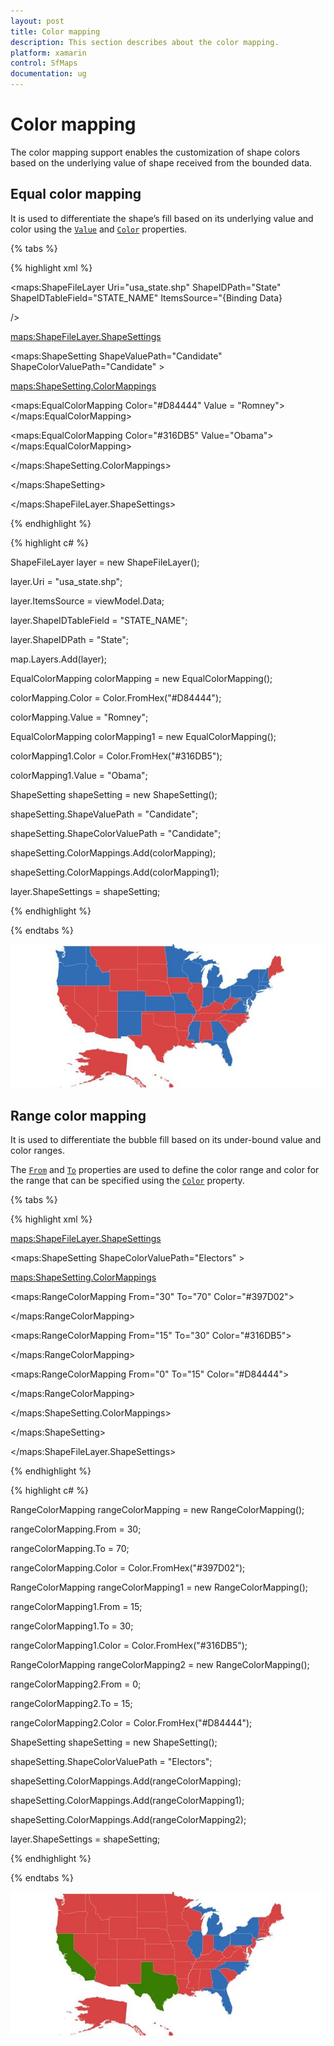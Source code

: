 ```yaml
---
layout: post
title: Color mapping
description: This section describes about the color mapping.
platform: xamarin
control: SfMaps
documentation: ug
---
```

# Color mapping

The color mapping support enables the customization of shape colors based on the underlying value of shape received from the bounded data.

## Equal color mapping

It is used to differentiate the shape’s fill based on its underlying value and color using the [`Value`](https://help.syncfusion.com/cr/cref_files/xamarin/sfmaps/Syncfusion.SfMaps.XForms~Syncfusion.SfMaps.XForms.EqualColorMapping~Value.html#) and [`Color`](https://help.syncfusion.com/cr/cref_files/xamarin/sfmaps/Syncfusion.SfMaps.XForms~Syncfusion.SfMaps.XForms.ColorMapping~Color.html#) properties.

{% tabs %}

{% highlight xml %}

<maps:ShapeFileLayer Uri="usa_state.shp" ShapeIDPath="State" ShapeIDTableField="STATE_NAME"
ItemsSource="{Binding Data}

/>

<maps:ShapeFileLayer.ShapeSettings>

<maps:ShapeSetting ShapeValuePath="Candidate" ShapeColorValuePath="Candidate" >

<maps:ShapeSetting.ColorMappings>

<maps:EqualColorMapping Color="#D84444" Value = "Romney"></maps:EqualColorMapping>

<maps:EqualColorMapping Color="#316DB5" Value="Obama"></maps:EqualColorMapping>

</maps:ShapeSetting.ColorMappings>

</maps:ShapeSetting>

</maps:ShapeFileLayer.ShapeSettings>

{% endhighlight %}

{% highlight c# %}

ShapeFileLayer layer = new ShapeFileLayer();

layer.Uri = "usa_state.shp";

layer.ItemsSource = viewModel.Data;

layer.ShapeIDTableField = "STATE_NAME"; 

layer.ShapeIDPath = "State";           

map.Layers.Add(layer);

EqualColorMapping colorMapping = new EqualColorMapping();

colorMapping.Color = Color.FromHex("#D84444");

colorMapping.Value = "Romney";

EqualColorMapping colorMapping1 = new EqualColorMapping();

colorMapping1.Color = Color.FromHex("#316DB5");

colorMapping1.Value = "Obama";

ShapeSetting shapeSetting = new ShapeSetting();

shapeSetting.ShapeValuePath = "Candidate";

shapeSetting.ShapeColorValuePath = "Candidate";

shapeSetting.ColorMappings.Add(colorMapping);

shapeSetting.ColorMappings.Add(colorMapping1);           

layer.ShapeSettings = shapeSetting;

{% endhighlight %}

{% endtabs %}

![Color mapping image](Images/ColorMapping_img1.jpeg)


## Range color mapping

It is used to differentiate the bubble fill based on its under-bound value and color ranges. 

The [`From`](https://help.syncfusion.com/cr/cref_files/xamarin/sfmaps/Syncfusion.SfMaps.XForms~Syncfusion.SfMaps.XForms.RangeColorMapping~From.html#) and [`To`](https://help.syncfusion.com/cr/cref_files/xamarin/sfmaps/Syncfusion.SfMaps.XForms~Syncfusion.SfMaps.XForms.RangeColorMapping~To.html#) properties are used to define the color range and color for the range that can be specified using the [`Color`](https://help.syncfusion.com/cr/cref_files/xamarin/sfmaps/Syncfusion.SfMaps.XForms~Syncfusion.SfMaps.XForms.ColorMapping~Color.html#) property.

{% tabs %}

{% highlight xml %}

<maps:ShapeFileLayer.ShapeSettings>

<maps:ShapeSetting  ShapeColorValuePath="Electors" >

<maps:ShapeSetting.ColorMappings>

<maps:RangeColorMapping From="30" To="70" Color="#397D02">                                        

</maps:RangeColorMapping>

<maps:RangeColorMapping From="15" To="30" Color="#316DB5">

</maps:RangeColorMapping>

<maps:RangeColorMapping From="0" To="15" Color="#D84444">

</maps:RangeColorMapping>

</maps:ShapeSetting.ColorMappings>

</maps:ShapeSetting>

</maps:ShapeFileLayer.ShapeSettings>

{% endhighlight %}

{% highlight c# %}

RangeColorMapping rangeColorMapping = new RangeColorMapping();

rangeColorMapping.From = 30;

rangeColorMapping.To = 70;

rangeColorMapping.Color = Color.FromHex("#397D02");

RangeColorMapping rangeColorMapping1 = new RangeColorMapping();

rangeColorMapping1.From = 15;

rangeColorMapping1.To = 30;

rangeColorMapping1.Color = Color.FromHex("#316DB5");

RangeColorMapping rangeColorMapping2 = new RangeColorMapping();

rangeColorMapping2.From = 0;

rangeColorMapping2.To = 15;

rangeColorMapping2.Color = Color.FromHex("#D84444");

ShapeSetting shapeSetting = new ShapeSetting();

shapeSetting.ShapeColorValuePath = "Electors";

shapeSetting.ColorMappings.Add(rangeColorMapping);

shapeSetting.ColorMappings.Add(rangeColorMapping1);

shapeSetting.ColorMappings.Add(rangeColorMapping2);

layer.ShapeSettings = shapeSetting;

{% endhighlight %}

{% endtabs %}

![Color mapping image](Images/ColorMapping_img2.jpeg)


